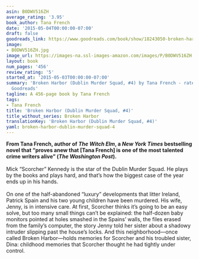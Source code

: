 ```yaml
---
asin: B0DWV516ZH
average_rating: '3.95'
book_author: Tana French
date: '2015-05-04T00:00:00-07:00'
draft: false
goodreads_link: https://www.goodreads.com/book/show/18243050-broken-harbor
image:
- B0DWV516ZH.jpg
image_url: https://images-na.ssl-images-amazon.com/images/P/B0DWV516ZH.01._SCLZZZZZZZ.jpg
layout: book
num_pages: '456'
review_rating: '5'
started_at: '2015-05-03T00:00:00-07:00'
summary: 'Broken Harbor (Dublin Murder Squad, #4) by Tana French - rated 3.95/5 on
  Goodreads'
tagline: A 456-page book by Tana French
tags:
- Tana French
title: 'Broken Harbor (Dublin Murder Squad, #4)'
title_without_series: Broken Harbor
translationKey: 'Broken Harbor (Dublin Murder Squad, #4)'
yaml: broken-harbor-dublin-murder-squad-4
---
```


<b>From Tana French, author of <i>The Witch Elm</i>, a <i>New York Times</i> bestselling novel that “proves anew that [Tana French] is one of the most talented crime writers alive” (<i>The Washington Post</i>). </b><br /><br />Mick “Scorcherˮ Kennedy is the star of the Dublin Murder Squad. He plays by the books and plays hard, and thatʼs how the biggest case of the year ends up in his hands. <br /><br />On one of the half-abandoned “luxuryˮ developments that litter Ireland, Patrick Spain and his two young children have been murdered. His wife, Jenny, is in intensive care. At first, Scorcher thinks itʼs going to be an easy solve, but too many small things canʼt be explained: the half-dozen baby monitors pointed at holes smashed in the Spainsʼ walls, the files erased from the familyʼs computer, the story Jenny told her sister about a shadowy intruder slipping past the houseʼs locks. And this neighborhood—once called Broken Harbor—holds memories for Scorcher and his troubled sister, Dina: childhood memories that Scorcher thought he had tightly under control.